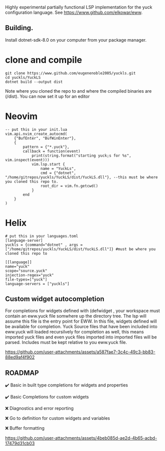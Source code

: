 Highly experimental partially functional LSP implementation for the yuck configuration language. See https://www.github.com/elkowar/eww.
## Building.
Install dotnet-sdk-8.0 on your computer from your package manager.

# clone and compile
```
git clone https://www.github.com/eugenenoble2005/yuckls.git
cd yuckls/YuckLS
dotnet build --output dist
```
Note where you cloned the repo to and where the compiled binaries are (/dist). You can now set it up for an editor


# Neovim
```
-- put this in your init.lua
vim.api.nvim_create_autocmd(
    {"BufEnter", "BufWinEnter"},
    {
        pattern = {"*.yuck"},
        callback = function(event)
            print(string.format("starting yuck;s for %s", vim.inspect(event)))
            vim.lsp.start {
                name = "YuckLs",
                cmd = {"dotnet", "/home/gitrepos/yuckls/YuckLS/dist/YuckLS.dll"}, --this must be where you cloned this repo to.
                root_dir = vim.fn.getcwd()
            }
        end
    }
)
```

# Helix
```
# put this in your languages.toml
[language-server]
yuckls = {command="dotnet" , args = ["/home/gitrepos/yuckls/YuckLS/dist/YuckLS.dll"]} #must be where you cloned this repo to

[[language]]
name="yuck"
scope="source.yuck"
injection-regex="yuck"
file-types=["yuck"]
language-servers = ["yuckls"]
```
## Custom widget autocompletion
For completions for widgets defined with (defwidget , your workspace must contain an eww.yuck file somwhere up the directory tree. The lsp will assume this file is the entry point for EWW. In this file, widgets defined will be available for completion. Yuck Source files that have been included into eww.yuck will loaded recursilvely for completion as well, this means imported yuck files and even yuck files imported into imported files will be parsed. Includes must be kept relative to you eww.yuck file. 


https://github.com/user-attachments/assets/a587fae7-3c4c-49c3-bb83-88ed9af4f902




## ROADMAP
✔️ Basic in built type completions for widgets and properties

✔️ Basic Completions for custom widgets 

❌ Diagnostics and error reporting

❌ Go to definition for custom widgets and variables

❌ Buffer formatting  



https://github.com/user-attachments/assets/4beb085d-ae2d-4b65-acbd-17479d31cb03

